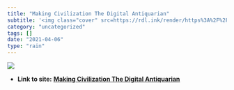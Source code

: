 ```yaml
---
title: "Making Civilization The Digital Antiquarian"
subtitle: '<img class="cover" src=https://rdl.ink/render/https%3A%2F%2Fwww.filfre.net%2F2018%2F03%2Fthe-game-of...'
category: "uncategorized"
tags: []
date: "2021-04-06"
type: "rain"
---
```

<img class="cover" src=https://rdl.ink/render/https%3A%2F%2Fwww.filfre.net%2F2018%2F03%2Fthe-game-of-everything-part-1-making-civilization>


* **Link to site:** **[Making Civilization The Digital Antiquarian](https://www.filfre.net/2018/03/the-game-of-everything-part-1-making-civilization)**
